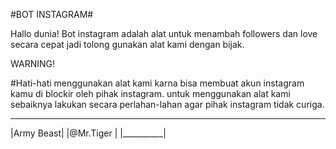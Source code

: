 #BOT INSTAGRAM#


Hallo dunia!
 Bot instagram adalah alat untuk menambah followers dan love secara cepat jadi tolong gunakan alat kami dengan bijak.
 
 
 
 
 
 
 WARNING!
 
 #Hati-hati menggunakan alat kami karna bisa membuat akun instagram kamu di blockir oleh pihak instagram. untuk menggunakan alat kami sebaiknya lakukan secara perlahan-lahan agar pihak instagram tidak curiga.
 
 ____________
 |Army Beast|
 |@Mr.Tiger |
 |__________|